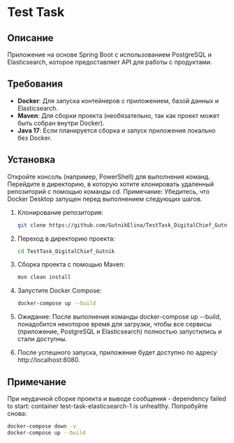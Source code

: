# Test Task

## Описание
Приложение на основе Spring Boot с использованием PostgreSQL и Elasticsearch, которое предоставляет API для работы с продуктами.

## Требования

- **Docker**: Для запуска контейнеров с приложением, базой данных и Elasticsearch.
- **Maven**: Для сборки проекта (необязательно, так как проект может быть собран внутри Docker).
- **Java 17**: Если планируется сборка и запуск приложения локально без Docker.

## Установка

Откройте консоль (например, PowerShell) для выполнения команд. Перейдите в директорию, в которую хотите клонировать удаленный репозиторий с помощью команды cd.
Примечание: Убедитесь, что Docker Desktop запущен перед выполнением следующих шагов.
1. Клонирование репозитория:
   ```bash
   git clone https://github.com/GutnikElina/TestTask_DigitalChief_Gutnik

2. Переход в директорию проекта:
   ```bash
   cd TestTask_DigitalChief_Gutnik
   
3. Сборка проекта с помощью Maven:
   ```bash
   mvn clean install

4. Запустите Docker Compose:
   ```bash
   docker-compose up --build

5. Ожидание: После выполнения команды docker-compose up --build, понадобится некоторое время для загрузки, чтобы все сервисы (приложение, PostgreSQL и Elasticsearch) полностью запустились и стали доступны.

6. После успешного запуска, приложение будет доступно по адресу http://localhost:8080.

## Примечание
При неудачной сборке проекта и выводе сообщения - 
dependency failed to start: container test-task-elasticsearch-1 is unhealthy. Попробуйте снова:
   ```bash
   docker-compose down -v
   docker-compose up --build

